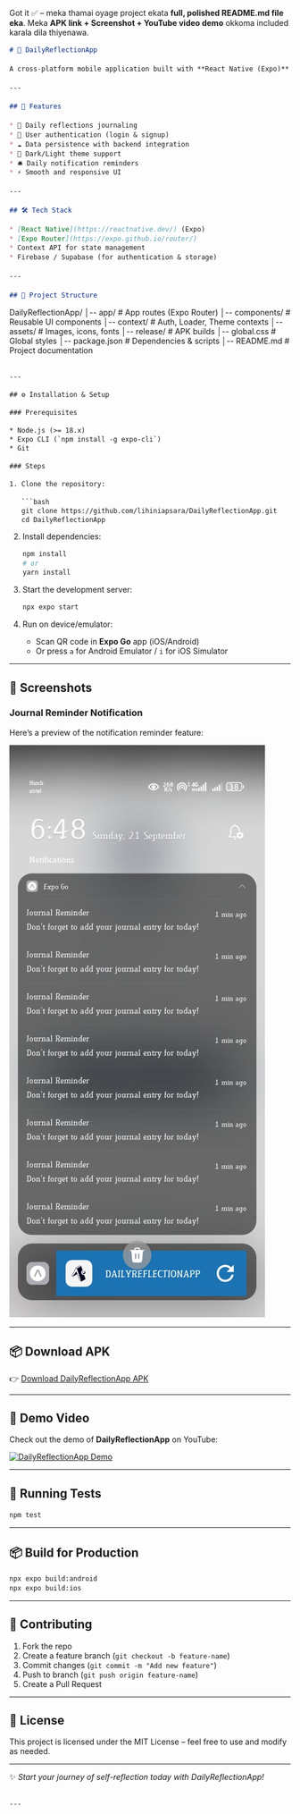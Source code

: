 Got it ✅ – meka thamai oyage project ekata **full, polished README.md file eka**.
Meka **APK link + Screenshot + YouTube video demo** okkoma included karala dila thiyenawa.

```markdown
# 🌟 DailyReflectionApp

A cross-platform mobile application built with **React Native (Expo)** that helps you reflect on your daily experiences, manage notes, and track personal growth.  

---

## 🚀 Features

* 📓 Daily reflections journaling  
* 🔐 User authentication (login & signup)  
* ☁️ Data persistence with backend integration  
* 🎨 Dark/Light theme support  
* 🛎️ Daily notification reminders  
* ⚡ Smooth and responsive UI  

---

## 🛠️ Tech Stack

* [React Native](https://reactnative.dev/) (Expo)  
* [Expo Router](https://expo.github.io/router/)  
* Context API for state management  
* Firebase / Supabase (for authentication & storage) 

---

## 📂 Project Structure

```

DailyReflectionApp/
│-- app/               # App routes (Expo Router)
│-- components/        # Reusable UI components
│-- context/           # Auth, Loader, Theme contexts
│-- assets/            # Images, icons, fonts
│-- release/           # APK builds
│-- global.css         # Global styles
│-- package.json       # Dependencies & scripts
│-- README.md          # Project documentation

````

---

## ⚙️ Installation & Setup

### Prerequisites

* Node.js (>= 18.x)  
* Expo CLI (`npm install -g expo-cli`)  
* Git  

### Steps

1. Clone the repository:

   ```bash
   git clone https://github.com/lihiniapsara/DailyReflectionApp.git
   cd DailyReflectionApp
````

2. Install dependencies:

   ```bash
   npm install
   # or
   yarn install
   ```

3. Start the development server:

   ```bash
   npx expo start
   ```

4. Run on device/emulator:

   * Scan QR code in **Expo Go** app (iOS/Android)
   * Or press `a` for Android Emulator / `i` for iOS Simulator

---

## 📱 Screenshots

### Journal Reminder Notification

Here’s a preview of the notification reminder feature:

![Journal Reminder Notification](./assets/journal_reminder.jpg)

---

## 📦 Download APK

👉 [Download DailyReflectionApp APK](./release/DailyReflectionApp.apk)


---

## 🎥 Demo Video

Check out the demo of **DailyReflectionApp** on YouTube:

[![DailyReflectionApp Demo](https://img.youtube.com/vi/VIDEO_ID/0.jpg)](https://youtu.be/CzcxwLvA9io?si=RWjqpfIPjifmW9dn)


---

## 🧪 Running Tests

```bash
npm test
```

---

## 📦 Build for Production

```bash
npx expo build:android
npx expo build:ios
```

---

## 🤝 Contributing

1. Fork the repo
2. Create a feature branch (`git checkout -b feature-name`)
3. Commit changes (`git commit -m "Add new feature"`)
4. Push to branch (`git push origin feature-name`)
5. Create a Pull Request

---

## 📜 License

This project is licensed under the MIT License – feel free to use and modify as needed.

---

✨ *Start your journey of self-reflection today with DailyReflectionApp!*

```

---
 

```

